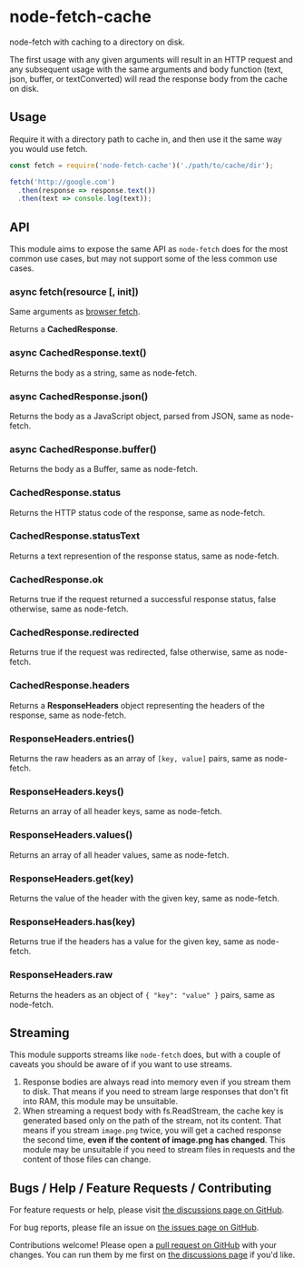 # node-fetch-cache

node-fetch with caching to a directory on disk.

The first usage with any given arguments will result in an HTTP request and any subsequent usage with the same arguments and body function (text, json, buffer, or textConverted) will read the response body from the cache on disk.

## Usage

Require it with a directory path to cache in, and then use it the same way you would use fetch.

```js
const fetch = require('node-fetch-cache')('./path/to/cache/dir');

fetch('http://google.com')
  .then(response => response.text())
  .then(text => console.log(text));
```

## API

This module aims to expose the same API as `node-fetch` does for the most common use cases, but may not support some of the less common use cases.

### async fetch(resource [, init])

Same arguments as [browser fetch](https://developer.mozilla.org/en-US/docs/Web/API/WindowOrWorkerGlobalScope/fetch).

Returns a **CachedResponse**.

### async CachedResponse.text()

Returns the body as a string, same as node-fetch.

### async CachedResponse.json()

Returns the body as a JavaScript object, parsed from JSON, same as node-fetch.

### async CachedResponse.buffer()

Returns the body as a Buffer, same as node-fetch.

### CachedResponse.status

Returns the HTTP status code of the response, same as node-fetch.

### CachedResponse.statusText

Returns a text represention of the response status, same as node-fetch.

### CachedResponse.ok

Returns true if the request returned a successful response status, false otherwise, same as node-fetch.

### CachedResponse.redirected

Returns true if the request was redirected, false otherwise, same as node-fetch.

### CachedResponse.headers

Returns a **ResponseHeaders** object representing the headers of the response, same as node-fetch.

### ResponseHeaders.entries()

Returns the raw headers as an array of `[key, value]` pairs, same as node-fetch.

### ResponseHeaders.keys()

Returns an array of all header keys, same as node-fetch.

### ResponseHeaders.values()

Returns an array of all header values, same as node-fetch.

### ResponseHeaders.get(key)

Returns the value of the header with the given key, same as node-fetch.

### ResponseHeaders.has(key)

Returns true if the headers has a value for the given key, same as node-fetch.

### ResponseHeaders.raw

Returns the headers as an object of `{ "key": "value" }` pairs, same as node-fetch.

## Streaming

This module supports streams like `node-fetch` does, but with a couple of caveats you should be aware of if you want to use streams.

1. Response bodies are always read into memory even if you stream them to disk. That means if you need to stream large responses that don't fit into RAM, this module may be unsuitable.
2. When streaming a request body with fs.ReadStream, the cache key is generated based only on the path of the stream, not its content. That means if you stream `image.png` twice, you will get a cached response the second time, **even if the content of image.png has changed**. This module may be unsuitable if you need to stream files in requests and the content of those files can change.

## Bugs / Help / Feature Requests / Contributing

For feature requests or help, please visit [the discussions page on GitHub](https://github.com/mistval/node-fetch-cache/discussions).

For bug reports, please file an issue on [the issues page on GitHub](https://github.com/mistval/node-fetch-cache/issues).

Contributions welcome! Please open a [pull request on GitHub](https://github.com/mistval/node-fetch-cache/pulls) with your changes. You can run them by me first on [the discussions page](https://github.com/mistval/node-fetch-cache/discussions) if you'd like.

